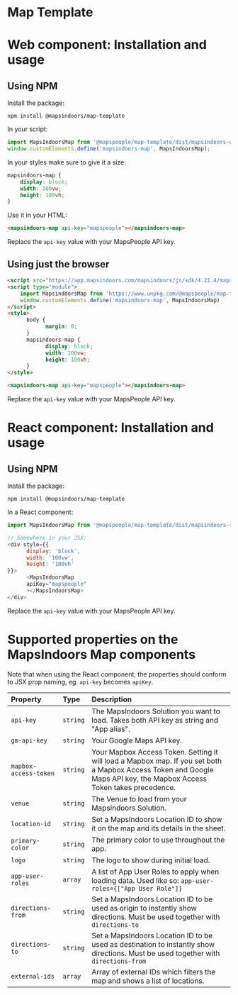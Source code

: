 # Map Template

# Web component: Installation and usage

## Using NPM

Install the package:

`npm install @mapsindoors/map-template`

In your script:

```javascript
import MapsIndoorsMap from '@mapspeople/map-template/dist/mapsindoors-webcomponent.es';
window.customElements.define('mapsindoors-map', MapsIndoorsMap);
```

In your styles make sure to give it a size:

```css
mapsindoors-map {
    display: block;
    width: 100vw;
    height: 100vh;
}
```

Use it in your HTML:

```html
<mapsindoors-map api-key="mapspeople"></mapsindoors-map>
```

Replace the `api-key` value with your MapsPeople API key.

## Using just the browser

```html
<script src="https://app.mapsindoors.com/mapsindoors/js/sdk/4.21.4/mapsindoors-4.21.4.js.gz"></script>
<script type="module">
    import MapsindoorsMap from 'https://www.unpkg.com/@mapspeople/map-template/dist/mapsindoors-webcomponent.es.js';
    window.customElements.define('mapsindoors-map', MapsIndoorsMap)
</script>
<style>
      body {
            margin: 0;
      }
      mapsindoors-map {
            display: block;
            width: 100vw;
            height: 100vh;
      }
</style>

<mapsindoors-map api-key="mapspeople"></mapsindoors-map>
```

Replace the `api-key` value with your MapsPeople API key.

# React component: Installation and usage

## Using NPM

Install the package:

`npm install @mapsindoors/map-template`

In a React component:

```javascript
import MapsIndoorsMap from '@mapspeople/map-template/dist/mapsindoors-react.es';

// Somewhere in your JSX:
<div style={{
      display: 'block',
      width: '100vw',
      height: '100vh'
}}>
      <MapsIndoorsMap
      apiKey="mapspeople"
      ></MapsIndoorsMap>
</div>

```

Replace the `api-key` value with your MapsPeople API key.

# Supported properties on the MapsIndoors Map components

Note that when using the React component, the properties should conform to JSX prop naming, eg. `api-key` becomes `apiKey`.

|Property|Type|Description|
|:--|:--|:--|
|`api-key`|`string`|The MapsIndoors Solution you want to load. Takes both API key as string and "App alias". |
|`gm-api-key`|`string`|Your Google Maps API key. |
|`mapbox-access-token`|`string`|Your Mapbox Access Token. Setting it will load a Mapbox map. If you set both a Mapbox Access Token and Google Maps API key, the Mapbox Access Token takes precedence. |
|`venue`|`string`|The Venue to load from your MapsIndoors Solution. |
|`location-id`|`string`|Set a MapsIndoors Location ID to show it on the map and its details in the sheet. |
|`primary-color`|`string`|The primary color to use throughout the app. |
|`logo`|`string`|The logo to show during initial load. |
|`app-user-roles`|`array`|A list of App User Roles to apply when loading data. Used like so: `app-user-roles={["App User Role"]}`|
|`directions-from`|`string`|Set a MapsIndoors Location ID to be used as origin to instantly show directions. Must be used together with `directions-to`|
|`directions-to`|`string`|Set a MapsIndoors Location ID to be used as destination to instantly show directions. Must be used together with `directions-from`|
|`external-ids`|`array`|Array of external IDs which filters the map and shows a list of locations. |
